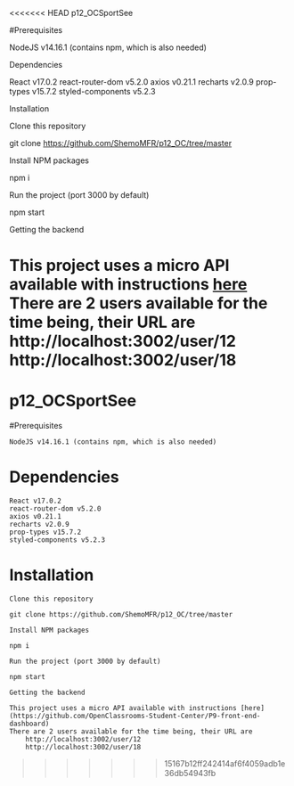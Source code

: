 <<<<<<< HEAD
p12_OCSportSee

#Prerequisites

NodeJS v14.16.1 (contains npm, which is also needed)

Dependencies

React v17.0.2
react-router-dom v5.2.0
axios v0.21.1
recharts v2.0.9
prop-types v15.7.2
styled-components v5.2.3

Installation

Clone this repository

git clone https://github.com/ShemoMFR/p12_OC/tree/master

Install NPM packages

npm i

Run the project (port 3000 by default)

npm start

Getting the backend

This project uses a micro API available with instructions [here](https://github.com/OpenClassrooms-Student-Center/P9-front-end-dashboard)
There are 2 users available for the time being, their URL are
    http://localhost:3002/user/12
    http://localhost:3002/user/18
=======
# p12_OCSportSee
#Prerequisites

    NodeJS v14.16.1 (contains npm, which is also needed)

# Dependencies

    React v17.0.2
    react-router-dom v5.2.0
    axios v0.21.1
    recharts v2.0.9
    prop-types v15.7.2
    styled-components v5.2.3

# Installation

    Clone this repository

    git clone https://github.com/ShemoMFR/p12_OC/tree/master

    Install NPM packages

    npm i

    Run the project (port 3000 by default)

    npm start

    Getting the backend

    This project uses a micro API available with instructions [here](https://github.com/OpenClassrooms-Student-Center/P9-front-end-dashboard)
    There are 2 users available for the time being, their URL are
        http://localhost:3002/user/12
        http://localhost:3002/user/18
>>>>>>> 15167b12ff242414af6f4059adb1e36db54943fb
